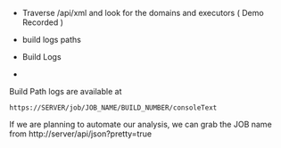 - Traverse /api/xml and look for the domains and executors ( Demo Recorded )
- build logs paths

- Build Logs
- 
Build Path logs are available at
``` 
https://SERVER/job/JOB_NAME/BUILD_NUMBER/consoleText
```

If we are planning to automate our analysis, we can grab the JOB name from http://server/api/json?pretty=true
